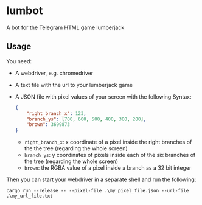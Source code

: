 # lumbot
A bot for the Telegram HTML game lumberjack

## Usage

You need:

* A webdriver, e.g. chromedriver
* A text file with the url to your lumberjack game
* A JSON file with pixel values of your screen with the following Syntax:

  ```JSON
  {
      "right_branch_x": 123,
      "branch_ys": [700, 600, 500, 400, 300, 200],
      "brown": 3699873
  }
  ```

  * `right_branch_x`: x coordinate of a pixel inside the right branches of the the tree (regarding the whole screen)
  * `branch_ys`: y coordinates of pixels inside each of the six branches of the tree (regarding the whole screen)
  * `brown`: the RGBA value of a pixel inside a branch as a 32 bit integer

Then you can start your webdriver in a separate shell and run the following:

```
cargo run --release -- --pixel-file .\my_pixel_file.json --url-file .\my_url_file.txt
```

